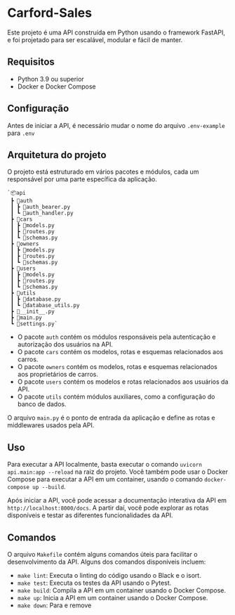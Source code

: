 # Carford-Sales

Este projeto é uma API construída em Python usando o framework FastAPI, e foi projetado para ser escalável, modular e fácil de manter.

## Requisitos

-   Python 3.9 ou superior
-   Docker e Docker Compose

## Configuração

Antes de iniciar a API, é necessário mudar o nome do arquivo `.env-example` para `.env`

## Arquitetura do projeto

O projeto está estruturado em vários pacotes e módulos, cada um responsável por uma parte específica da aplicação. 

```
`📦api
 ┣ 📂auth
 ┃ ┣ 📜auth_bearer.py
 ┃ ┗ 📜auth_handler.py
 ┣ 📂cars
 ┃ ┣ 📜models.py
 ┃ ┣ 📜routes.py
 ┃ ┗ 📜schemas.py
 ┣ 📂owners
 ┃ ┣ 📜models.py
 ┃ ┣ 📜routes.py
 ┃ ┗ 📜schemas.py
 ┣ 📂users
 ┃ ┣ 📜models.py
 ┃ ┣ 📜routes.py
 ┃ ┗ 📜schemas.py
 ┣ 📂utils
 ┃ ┣ 📜database.py
 ┃ ┗ 📜database_utils.py
 ┣ 📜__init__.py
 ┣ 📜main.py
 ┗ 📜settings.py` 
 ```

-   O pacote `auth` contém os módulos responsáveis pela autenticação e autorização dos usuários na API.
-   O pacote `cars` contém os modelos, rotas e esquemas relacionados aos carros.
-   O pacote `owners` contém os modelos, rotas e esquemas relacionados aos proprietários de carros.
-   O pacote `users` contém os modelos e rotas relacionados aos usuários da API.
-   O pacote `utils` contém módulos auxiliares, como a configuração do banco de dados.

O arquivo `main.py` é o ponto de entrada da aplicação e define as rotas e middlewares usados pela API.

## Uso

Para executar a API localmente, basta executar o comando `uvicorn api.main:app --reload` na raiz do projeto. Você também pode usar o Docker Compose para executar a API em um container, usando o comando `docker-compose up --build`.

Após iniciar a API, você pode acessar a documentação interativa da API em `http://localhost:8000/docs`. A partir daí, você pode explorar as rotas disponíveis e testar as diferentes funcionalidades da API.

## Comandos

O arquivo `Makefile` contém alguns comandos úteis para facilitar o desenvolvimento da API. Alguns dos comandos disponíveis incluem:

-   `make lint`: Executa o linting do código usando o Black e o isort.
-   `make test`: Executa os testes da API usando o Pytest.
-   `make build`: Compila a API em um container usando o Docker Compose.
-   `make up`: Inicia a API em um container usando o Docker Compose.
-   `make down`: Para e remove